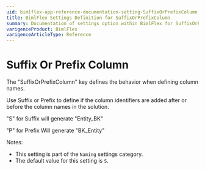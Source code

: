 ```yaml
---
uid: bimlflex-app-reference-documentation-setting-SuffixOrPrefixColumn
title: BimlFlex Settings Definition for SuffixOrPrefixColumn
summary: Documentation of settings option within BimlFlex for SuffixOrPrefixColumn
varigenceProduct: BimlFlex
varigenceArticleType: Reference
---
```


# Suffix Or Prefix Column

The "SuffixOrPrefixColumn" key defines the behavior when defining column names.

Use Suffix or Prefix to define if the column identifiers are added after or before the column names in the solution.

"S" for Suffix will generate "Entity_BK"

"P" for Prefix Will generate "BK_Entity"

Notes:
* This setting is part of the `Naming` settings category.
* The default value for this setting is `S`.